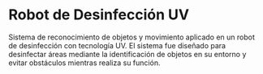 # Robot de Desinfección UV

Sistema de reconocimiento de objetos y movimiento aplicado en un robot de desinfección con tecnología UV. El sistema fue diseñado para desinfectar áreas mediante la identificación de objetos en su entorno y evitar obstáculos mientras realiza su función.
